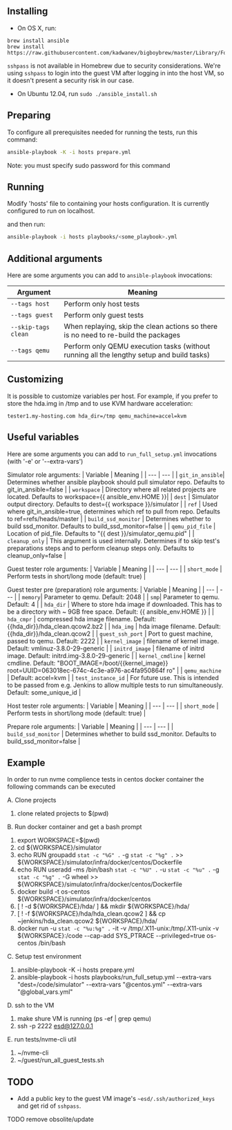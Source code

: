 ## Installing

- On OS X, run:
```
brew install ansible
brew install https://raw.githubusercontent.com/kadwanev/bigboybrew/master/Library/Formula/sshpass.rb
```

`sshpass` is not available in Homebrew due to security considerations. We're using `sshpass` to login into the guest VM after logging in into the host VM, so it doesn't present a security risk in our case.

- On Ubuntu 12.04, run `sudo ./ansible_install.sh`

## Preparing 
To configure all prerequisites needed for running the tests, run this command:

```sh
ansible-playbook -K -i hosts prepare.yml
```

Note: you must specify sudo password for this command

## Running

Modify 'hosts' file to containing your hosts configuration. 
It is currently configured to run on localhost.

and then run:

```sh
ansible-playbook -i hosts playbooks/<some_playbook>.yml
```

## Additional arguments

Here are some arguments you can add to `ansible-playbook` invocations:

| Argument | Meaning |
| --- | --- |
| `--tags host` | Perform only host tests |
| `--tags guest` | Perform only guest tests |
| `--skip-tags clean` | When replaying, skip the clean actions so there is no need to re-build the packages |
| `--tags qemu` | Perform only QEMU execution tasks (without running all the lengthy setup and build tasks) |

## Customizing

It is possible to customize variables per host. For example, if you prefer to store the hda.img in /tmp and to use KVM hardware acceleration:

```
tester1.my-hosting.com hda_dir=/tmp qemu_machine=accel=kvm
```

## Useful variables
Here are some arguments you can add to `run_full_setup.yml` invocations (with '-e' or '--extra-vars')

Simulator role arguments:
| Variable | Meaning |
| --- | --- |
| `git_in_ansible`| Determines whether ansible playbook should pull simulator repo. Defaults to git_in_ansible=false |
| `workspace` | Directory where all related projects are located. Defaults to workspace={{ ansible_env.HOME }}|
| `dest` | Simulator output directory. Defaults to dest={{ workspace }}/simulator |
| `ref` | Used where git_in_ansible=true, determines which ref to pull from repo. Defaults to ref=refs/heads/master |
| `build_ssd_monitor` | Determines whether to build ssd_monitor. Defaults to build_ssd_monitor=false |
| `qemu_pid_file` | Location of pid_file. Defaults to "{{ dest }}/simulator_qemu.pid" |
| `cleanup_only` | This argument is used internally. Determines if to skip test's preparations steps and to perform cleanup steps only. Defaults to cleanup_only=false |

Guest tester role arguments:
| Variable | Meaning |
| --- | --- |
| `short_mode` | Perform tests in short/long mode (default: true) |

Guest tester pre (preparation) role arguments:
| Variable | Meaning |
| --- | --- |
| `memory`| Parameter to qemu. Default: 2048 |
| `smp`| Parameter to qemu. Default: 4 |
| `hda_dir` | Where to store hda image if downloaded. This has to be a directory with ~ 9GB free space. Default: {{ ansible_env.HOME }} |
| `hda_cmpr` | compressed hda image filename. Default: {{hda_dir}}/hda_clean.qcow2.bz2 |
| `hda_img` | hda image filename. Default: {{hda_dir}}/hda_clean.qcow2 |
| `guest_ssh_port` | Port to guest machine, passed to qemu. Default: 2222 |
| `kernel_image` | filename of kernel image. Default: vmlinuz-3.8.0-29-generic |
| `initrd_image` | filename of initrd image. Default: initrd.img-3.8.0-29-generic |
| `kernel_cmdline` | kernel cmdline. Default: "BOOT_IMAGE=/boot/{{kernel_image}} root=UUID=063018ec-674c-4c3e-a976-ac4fa950864f ro" |
| `qemu_machine` | Default: accel=kvm |
| `test_instance_id` | For future use. This is intended to be passed from e.g. Jenkins to allow multiple tests to run simultaneously. Default: some_unique_id |

Host tester role arguments:
| Variable | Meaning |
| --- | --- |
| `short_mode` | Perform tests in short/long mode (default: true) |

Prepare role arguments:
| Variable | Meaning |
| --- | --- |
| `build_ssd_monitor` | Determines whether to build ssd_monitor. Defaults to build_ssd_monitor=false |

## Example
In order to run nvme complience tests in centos docker container the following commands can be executed

A. Clone projects
  1. clone related projects to $(pwd)

B. Run docker container and get a bash prompt
  1. export WORKSPACE=$(pwd)
  2. cd ${WORKSPACE}/simulator
  3. echo RUN groupadd `stat -c "%G" .` -g `stat -c "%g" .` >> ${WORKSPACE}/simulator/infra/docker/centos/Dockerfile
  4. echo RUN useradd -ms /bin/bash `stat -c "%U" .` -u `stat -c "%u" .` -g `stat -c "%g" .` -G wheel >> ${WORKSPACE}/simulator/infra/docker/centos/Dockerfile 
  5. docker build -t os-centos ${WORKSPACE}/simulator/infra/docker/centos
  6. [ ! -d ${WORKSPACE}/hda/ ] && mkdir ${WORKSPACE}/hda/
  7. [ ! -f ${WORKSPACE}/hda/hda_clean.qcow2 ] && cp ~jenkins/hda_clean.qcow2 ${WORKSPACE}/hda/
  8. docker run -u `stat -c "%u:%g" .` -it  -v /tmp/.X11-unix:/tmp/.X11-unix -v ${WORKSPACE}:/code --cap-add SYS_PTRACE --privileged=true os-centos /bin/bash 

C. Setup test environment
  1. ansible-playbook -K -i hosts prepare.yml
  2. ansible-playbook -i hosts playbooks/run_full_setup.yml  --extra-vars "dest=/code/simulator" --extra-vars "@centos.yml" --extra-vars "@global_vars.yml"

D. ssh to the VM
  1. make shure VM is running (ps -ef | grep qemu)
  2. ssh -p 2222 esd@127.0.0.1

E. run tests/nvme-cli util
  1. ~/nvme-cli
  2. ~/guest/run_all_guest_tests.sh

## TODO

- Add a public key to the guest VM image's `~esd/.ssh/authorized_keys` and get rid of `sshpass`.

TODO remove obsolite/update
